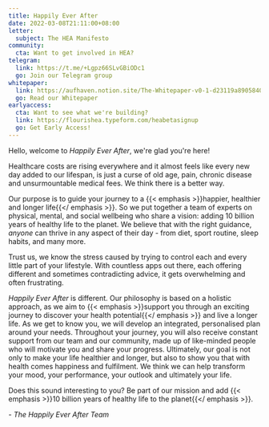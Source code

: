 ```yaml
---
title: Happily Ever After
date: 2022-03-08T21:11:00+08:00
letter:
  subject: The HEA Manifesto
community:
  cta: Want to get involved in HEA?
telegram:
  link: https://t.me/+Lgpz66SLvGBiODc1
  go: Join our Telegram group
whitepaper:
  link: https://aufhaven.notion.site/The-Whitepaper-v0-1-d23119a89058406ab4311cc48086abea
  go: Read our Whitepaper
earlyaccess:
  cta: Want to see what we're building?
  link: https://flourishea.typeform.com/heabetasignup
  go: Get Early Access!
---
```


Hello, welcome to _Happily Ever After_, we're glad you're here!

Healthcare costs are rising everywhere and it almost feels like every new day added to our lifespan, is just a curse of old age, pain, chronic disease and unsurmountable medical fees. We think there is a better way.

Our purpose is to guide your journey to a {{< emphasis >}}happier, healthier and longer life{{</ emphasis >}}. So we put together a team of experts on physical, mental, and social wellbeing who share a vision: adding 10 billion years of healthy life to the planet. We believe that with the right guidance, _anyone_ can thrive in any aspect of their day - from diet, sport routine, sleep habits, and many more.

Trust us, we know the stress caused by trying to control each and every little part of your lifestyle. With countless apps out there, each offering different and sometimes contradicting advice, it gets overwhelming and often frustrating.

_Happily Ever After_ is different. Our philosophy is based on a holistic approach, as we aim to {{< emphasis >}}support you through an exciting journey to discover your health potential{{</ emphasis >}} and live a longer life. As we get to know you, we will develop an integrated, personalised plan around your needs. Throughout your journey, you will also receive constant support from our team and our community, made up of like-minded people who will motivate you and share your progress. Ultimately, our goal is not only to make your life healthier and longer, but also to show you that with health comes happiness and fulfilment. We think we can help transform your mood, your performance, your outlook and ultimately your life.

Does this sound interesting to you? Be part of our mission and add {{< emphasis >}}10 billion years of healthy life to the planet{{</ emphasis >}}.

_\- The Happily Ever After Team_
